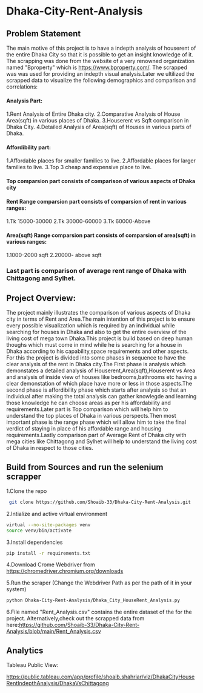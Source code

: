 # Dhaka-City-Rent-Analysis
## Problem Statement
The main motive of this project is to have a indepth analysis of houserent of the entire Dhaka City so that it is possible to get an insight knowledge of it.
The scrapping was done from the website of a very renowned organization named "Bproperty" which is  https://www.bproperty.com/. The scrapped was was used for providing an indepth visual analysis.Later we ultilized the scrapped data to visualize the following demographics and comparison and correlations:

#### Analysis Part:

1.Rent Analysis of Entire Dhaka city.
2.Comparative Analysis of House Area(sqft)  in various places of Dhaka.
3.Houserent vs Sqft comparison in Dhaka City.
4.Detailed Analysis of Area(sqft) of Houses in various parts of Dhaka.

#### Affordibility part:

1.Affordable places for smaller families to live.
2.Affordable places for larger families to live.
3.Top 3 cheap and expensive place to live.

#### Top comparsion part consists of comparison of various aspects of Dhaka city 

#### Rent Range comparsion part consists of comparsion of rent in various ranges:
1.Tk 15000-30000
2.Tk 30000-60000
3.Tk 60000-Above

#### Area(sqft) Range comparsion part consists of comparsion of area(sqft) in various ranges:
1.1000-2000 sqft
2.20000- above sqft

### Last part is comparison of average rent range of Dhaka with Chittagong and Sylhet.


## Project Overview:

The project mainly illustrates the comparison of various aspects of Dhaka city in terms of Rent and Area.The main intention of this project is to ensure every possible visualization which is required by an individual while searching for houses in Dhaka and also to get the entire overview of the living cost of mega town Dhaka.This project is build based on deep human thoughs which must come in mind while he is searching for a house in Dhaka according to his 
capability,space requirements and other aspects. For this the project is divided into some phases in sequence to have the clear analysis of the rent in Dhaka city.The First phase is analysis which demonstates a detailed analysis of Houserent,Area(sqft),Houserent vs Area and analysis of inside view of houses like bedrooms,bathrooms etc having a clear demonstation of which place have more or less in those aspects.The second phase is affordibility phase which starts after analysis so that an individual after making the total analysis can gather knowlegde and learning those knowledge he can choose areas as per his affordability and requirements.Later part is Top comparison which will help him to understand the top places of Dhaka in various perspects.Then most important phase is the range phase which will allow him to take the final verdict of staying in place of his affordable range and housing requirements.Lastly comparison part of Average Rent of Dhaka city with mega cities like Chittagong and Sylhet will help to understand the living cost of Dhaka in respect to those cities.



## Build from Sources and run the selenium scrapper
1.Clone the repo
  ```bash
   git clone https://github.com/Shoaib-33/Dhaka-City-Rent-Analysis.git
   ```
2.Intialize and active virtual environment
   ```bash
   virtual --no-site-packages venv
   source venv/bin/activate
   ```
3.Install dependencies
   ```bash
   pip install -r requirements.txt
   ```
4.Download Crome Webdriver from https://chromedriver.chromium.org/downloads

5.Run the scraper (Change the Webdriver Path as per the path of it in your system)
  ```bash
python Dhaka-City-Rent-Analysis/Dhaka_City_HouseRent_Analysis.py
  ```
6.File named "Rent_Analysis.csv" contains the entire dataset of the for the project.
Alternatively,check out the scrapped data from here:https://github.com/Shoaib-33/Dhaka-City-Rent-Analysis/blob/main/Rent_Analysis.csv

## Analytics  
Tableau Public View: 

https://public.tableau.com/app/profile/shoaib.shahriar/viz/DhakaCityHouseRentIndepthAnalysis/DhakaVsChittagong
